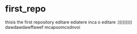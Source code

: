 # first_repo
thisis the first repository
editare ediatere
inca o editare 
:)))))))))
dawdawdawffawef
mcapsomcsdnvoi
